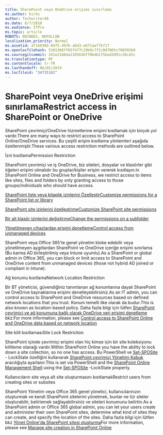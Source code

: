 ```yaml
---
title: SharePoint veya OneDrive erişimi sınırlama
ms.author: kirks
author: Techwriter40
ms.date: 8/7/2018
ms.audience: ITPro
ms.topic: article
ROBOTS: NOINDEX, NOFOLLOW
localization_priority: Normal
ms.assetid: af1b936b-0475-497b-a6d3-e671aef7b717
ms.openlocfilehash: 5101366ff65f477c19b9c7f2c0d7065cf88501b0
ms.sourcegitcommit: 241e21b6da226563bf70bdb1f5bad3d91c38cd2c
ms.translationtype: MT
ms.contentlocale: tr-TR
ms.lasthandoff: 06/05/2019
ms.locfileid: "34735162"
---
```

# <a name="restrict-access-in-sharepoint-or-onedrive"></a><span data-ttu-id="4dbf1-102">SharePoint veya OneDrive erişimi sınırlama</span><span class="sxs-lookup"><span data-stu-id="4dbf1-102">Restrict access in SharePoint or OneDrive</span></span>

<span data-ttu-id="4dbf1-103">SharePoint çevrimiçi/OneDrive hizmetlerine erişimi kısıtlamak için birçok yol vardır.</span><span class="sxs-lookup"><span data-stu-id="4dbf1-103">There are many ways to restrict access to SharePoint Online/OneDrive services.</span></span> <span data-ttu-id="4dbf1-104">Bu çeşitli erişim kısıtlama yöntemleri aşağıda özetlenmiştir.</span><span class="sxs-lookup"><span data-stu-id="4dbf1-104">These various access restriction methods are outlined below.</span></span> 

<span data-ttu-id="4dbf1-105">İzni kısıtlama</span><span class="sxs-lookup"><span data-stu-id="4dbf1-105">Permission Restriction</span></span>

<span data-ttu-id="4dbf1-106">SharePoint çevrimiçi ve iş OneDrive, biz siteleri, dosyalar ve klasörler gibi öğeleri erişimi olmalıdır bu gruplar/kişiler erişim vererek kısıtlayın.</span><span class="sxs-lookup"><span data-stu-id="4dbf1-106">In SharePoint Online and OneDrive for Business, we restrict access to items like sites, files and folders by only granting access to those groups/individuals who should have access.</span></span>

[<span data-ttu-id="4dbf1-107">SharePoint liste veya kitaplık izinlerini Özelleştir</span><span class="sxs-lookup"><span data-stu-id="4dbf1-107">Customize permissions for a SharePoint list or library</span></span>](https://support.office.com/en-us/article/Customize-permissions-for-a-SharePoint-list-or-library-02d770f3-59eb-4910-a608-5f84cc297782)

[<span data-ttu-id="4dbf1-108">SharePoint site izinlerini özelleştirme</span><span class="sxs-lookup"><span data-stu-id="4dbf1-108">Customize SharePoint site permissions</span></span>](https://docs.microsoft.com/en-us/sharepoint/customize-sharepoint-site-permissions)

[<span data-ttu-id="4dbf1-109">Bir alt klasör izinlerini değiştirme</span><span class="sxs-lookup"><span data-stu-id="4dbf1-109">Change the permissions on a subfolder</span></span>](https://support.office.com/en-us/article/Change-the-permissions-on-a-subfolder-5427BD7C-F20A-4F75-8CF2-5359DD45A1A6)

[<span data-ttu-id="4dbf1-110">Yönetilmeyen cihazlardan erişimi denetleme</span><span class="sxs-lookup"><span data-stu-id="4dbf1-110">Control access from unmanaged devices</span></span>](https://docs.microsoft.com/en-us/sharepoint/control-access-from-unmanaged-devices)

<span data-ttu-id="4dbf1-111">SharePoint veya Office 365'te genel yönetim bloke edebilir veya yönetilmeyen aygıtlardan SharePoint ve OneDrive içeriğe erişimi sınırlama (Bu karma AD birleştirilmiş veya Intune uyumlu).</span><span class="sxs-lookup"><span data-stu-id="4dbf1-111">As a SharePoint or global admin in Office 365, you can block or limit access to SharePoint and OneDrive content from unmanaged devices (those not hybrid AD joined or compliant in Intune).</span></span>

<span data-ttu-id="4dbf1-112">Ağ konumu kısıtlama</span><span class="sxs-lookup"><span data-stu-id="4dbf1-112">Network Location Restriction</span></span>

<span data-ttu-id="4dbf1-113">Bir BT yöneticisi, güvendiğiniz tanımlanan ağ konumlarına dayalı SharePoint ve OneDrive kaynaklarına erişimi denetleyebilirsiniz.</span><span class="sxs-lookup"><span data-stu-id="4dbf1-113">As an IT admin, you can control access to SharePoint and OneDrive resources based on defined network locations that you trust.</span></span> <span data-ttu-id="4dbf1-114">Konum temelli ilke olarak da budur.</span><span class="sxs-lookup"><span data-stu-id="4dbf1-114">This is also known as location-based policy.</span></span> <span data-ttu-id="4dbf1-115">Daha fazla bilgi için lütfen [SharePoint çevrimiçi ve ağ konumuna bağlı olarak OneDrive veri erişimi denetleme](https://docs.microsoft.com/en-us/sharepoint/control-access-based-on-network-location) bkz:</span><span class="sxs-lookup"><span data-stu-id="4dbf1-115">For more information, please see [Control access to SharePoint Online and OneDrive data based on network location](https://docs.microsoft.com/en-us/sharepoint/control-access-based-on-network-location)</span></span>

<span data-ttu-id="4dbf1-116">Site kilit kısıtlaması</span><span class="sxs-lookup"><span data-stu-id="4dbf1-116">Site Lock Restriction</span></span> 

<span data-ttu-id="4dbf1-117">SharePoint içinde çevrimiçi erişimi olan hiç kimse için bir site koleksiyonu kilitleme olanağı vardır.</span><span class="sxs-lookup"><span data-stu-id="4dbf1-117">Within SharePoint Online you have the ability to lock down a site collection, so no one has access.</span></span> <span data-ttu-id="4dbf1-118">Bu PowerShell ve [Set-SPOSite](https://docs.microsoft.com/en-us/powershell/module/sharepoint-online/set-sposite?view=sharepoint-ps) - LockState özelliğini kullanarak [SharePoint çevrimiçi Yönetimi Kabuk](https://docs.microsoft.com/en-us/powershell/sharepoint/sharepoint-online/connect-sharepoint-online?view=sharepoint-ps) aracılığıyla ayarlanır.</span><span class="sxs-lookup"><span data-stu-id="4dbf1-118">This is set via PowerShell and the [SharePoint Online Management Shell](https://docs.microsoft.com/en-us/powershell/sharepoint/sharepoint-online/connect-sharepoint-online?view=sharepoint-ps) using the [Set-SPOSite](https://docs.microsoft.com/en-us/powershell/module/sharepoint-online/set-sposite?view=sharepoint-ps) -LockState property.</span></span>

<span data-ttu-id="4dbf1-119">Kullanıcıların site veya alt site oluşturmasını kısıtlamak</span><span class="sxs-lookup"><span data-stu-id="4dbf1-119">Restrict users from creating sites or subsites</span></span>

<span data-ttu-id="4dbf1-120">SharePoint Yönetim veya Office 365 genel yönetici, kullanıcılarınızın oluşturmak ve kendi SharePoint sitelerini yönetmek, bunlar ne tür siteler oluşturabilir, belirlemek sağlayabilirsiniz ve siteleri konumunu belirtin.</span><span class="sxs-lookup"><span data-stu-id="4dbf1-120">As a SharePoint admin or Office 365 global admin, you can let your users create and administer their own SharePoint sites, determine what kind of sites they can create, and specify the location of the sites.</span></span> <span data-ttu-id="4dbf1-121">Daha fazla bilgi için lütfen bkz [Yönet Online'da SharePoint sitesi oluşturma](https://docs.microsoft.com/en-us/sharepoint/manage-site-creation)</span><span class="sxs-lookup"><span data-stu-id="4dbf1-121">For more information, please see [Manage site creation in SharePoint Online](https://docs.microsoft.com/en-us/sharepoint/manage-site-creation)</span></span>

